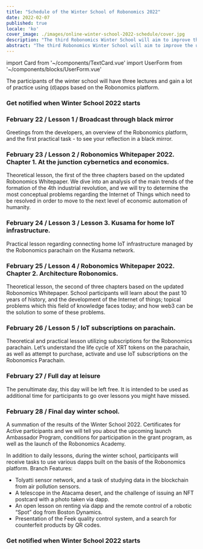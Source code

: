 ```yaml
---
title: "Schedule of the Winter School of Robonomics 2022"
date: 2022-02-07
published: true
locale: 'ko'
cover_image: ./images/online-winter-school-2022-schedule/cover.jpg
description: "The third Robonomics Winter School will aim to improve the user experiences of decentralized applications in smart device control tasks, including complex robotic scenarios."
abstract: "The third Robonomics Winter School will aim to improve the user experiences of decentralized applications in smart device control tasks, including complex robotic scenarios."
---
```

import Card from '~/components/TextCard.vue'
import UserForm from '~/components/blocks/UserForm.vue'

The participants of the winter school will have three lectures and gain a lot of practice using (d)apps based on the Robonomics platform.

<Card>

### Get notified when Winter School 2022 starts

<UserForm comment="website post schedule"/>

</Card>

<Card>

### February 22 / Lesson 1 / Broadcast through black mirror

Greetings from the developers, an overview of the Robonomics platform, and the first practical task - to see your reflection in a black mirror.

</Card>

<Card>

### February 23 / Lesson 2 / Robonomics Whitepaper 2022. Chapter 1. At the junction cybernetics and economics.

Theoretical lesson, the first of the three chapters based on the updated Robonomics Whitepaper. We dive into an analysis of the main trends of the formation of the 4th industrial revolution, and we will try to determine the most conceptual problems regarding the Internet of Things which need to be resolved in order to move to the next level of economic automation of humanity.

</Card>

<Card>

### February 24 / Lesson 3 / Lesson 3. Kusama for home IoT infrastructure.

Practical lesson regarding connecting home IoT infrastructure managed by the Robonomics parachain on the Kusama network.

</Card>

<Card>

### February 25 / Lesson 4 / Robonomics Whitepaper 2022. Chapter 2. Architecture Robonomics.

Theoretical lesson, the second of three chapters based on the  updated Robonomics Whitepaper. School participants will learn about the past 10 years of history, and the development of the Internet of things; topical problems which this field of knowledge faces today; and how web3 can be the solution to some of these problems.

</Card>

<Card>

### February 26 / Lesson 5 /  IoT subscriptions on parachain.

Theoretical and practical lesson utilizing subscriptions for the Robonomics parachain. Let’s understand the life cycle of XRT tokens on the parachain, as well as attempt to purchase, activate and use IoT subscriptions on the Robonomics Parachain.

</Card>

<Card>

### February 27 / Full day at leisure

The penultimate day, this day will be left free. It is intended to be used as additional time for participants to go over lessons you might have missed.

</Card>

<Card>

### February 28 / Final day winter school.

A summation of the results of the Winter School 2022. Certificates for Active participants and we will tell you about the upcoming launch Ambassador Program, conditions for participation in the grant program, as well as the launch of the Robonomics Academy.

</Card>

In addition to daily lessons, during the winter school, participants will receive tasks to use various dapps built on the basis of the Robonomics platform. Branch Features:

- Tolyatti sensor network, and a task of studying data in the blockchain from air pollution sensors.
- A telescope in the Atacama desert, and the challenge of issuing an NFT postcard with a photo taken via dapp.
- An open lesson on renting via dapp and the remote control of a robotic “Spot” dog from Boston Dynamics.
- Presentation of the Feek quality control system, and a search for counterfeit products by QR codes.

<Card>

### Get notified when Winter School 2022 starts

<UserForm comment="website post schedule"/>

</Card>